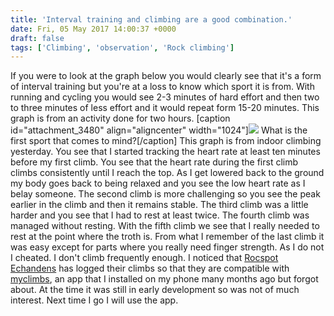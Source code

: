 ```yaml
---
title: 'Interval training and climbing are a good combination.'
date: Fri, 05 May 2017 14:00:37 +0000
draft: false
tags: ['Climbing', 'observation', 'Rock climbing']
---
```


If you were to look at the graph below you would clearly see that it's a form of interval training but you're at a loss to know which sport it is from. With running and cycling you would see 2-3 minutes of hard effort and then two to three minutes of less effort and it would repeat form 15-20 minutes. This graph is from an activity done for two hours. \[caption id="attachment\_3480" align="aligncenter" width="1024"\][![](http://www.main-vision.com/richard/blog/wp-content/uploads/2017/05/Screen-Shot-2017-05-05-at-00.04.12-1024x382.png)](http://www.main-vision.com/richard/blog/wp-content/uploads/2017/05/Screen-Shot-2017-05-05-at-00.04.12.png) What is the first sport that comes to mind?\[/caption\] This graph is from indoor climbing yesterday. You see that I started tracking the heart rate at least ten minutes before my first climb. You see that the heart rate during the first climb climbs consistently until I reach the top. As I get lowered back to the ground my body goes back to being relaxed and you see the low heart rate as I belay someone. The second climb is more challenging so you see the peak earlier in the climb and then it remains stable. The third climb was a little harder and you see that I had to rest at least twice. The fourth climb was managed without resting. With the fifth climb we see that I really needed to rest at the point where the troth is. From what I remember of the last climb it was easy except for parts where you really need finger strength. As I do not I cheated. I don't climb frequently enough. I noticed that [Rocspot Echandens](https://www.grimper.ch/salles-descalade/lausanne-rocspot/) has logged their climbs so that they are compatible with [myclimbs](https://itunes.apple.com/us/app/myclimb-log-share-your-climbing/id925359604?mt=8), an app that I installed on my phone many months ago but forgot about. At the time it was still in early development so was not of much interest. Next time I go I will use the app.